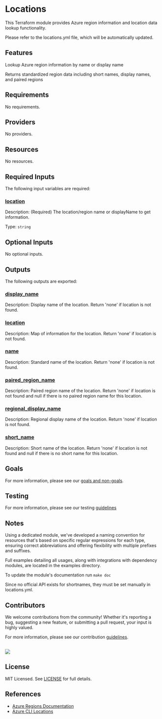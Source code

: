 # Locations

This Terraform module provides Azure region information and location data lookup functionality.

Please refer to the locations.yml file, which will be automatically updated.

## Features

Lookup Azure region information by name or display name

Returns standardized region data including short names, display names, and paired regions

<!-- BEGIN_TF_DOCS -->
## Requirements

No requirements.

## Providers

No providers.

## Resources

No resources.

## Required Inputs

The following input variables are required:

### <a name="input_location"></a> [location](#input\_location)

Description: (Required) The location/region name or displayName to get information.

Type: `string`

## Optional Inputs

No optional inputs.

## Outputs

The following outputs are exported:

### <a name="output_display_name"></a> [display\_name](#output\_display\_name)

Description: Display name of the location. Return 'none' if location is not found.

### <a name="output_location"></a> [location](#output\_location)

Description: Map of information for the location. Return 'none' if location is not found.

### <a name="output_name"></a> [name](#output\_name)

Description: Standard name of the location. Return 'none' if location is not found.

### <a name="output_paired_region_name"></a> [paired\_region\_name](#output\_paired\_region\_name)

Description: Paired region name of the location. Return 'none' if location is not found and null if there is no paired region name for this location.

### <a name="output_regional_display_name"></a> [regional\_display\_name](#output\_regional\_display\_name)

Description: Regional display name of the location. Return 'none' if location is not found.

### <a name="output_short_name"></a> [short\_name](#output\_short\_name)

Description: Short name of the location. Return 'none' if location is not found and null if there is no short name for this location.
<!-- END_TF_DOCS -->

## Goals

For more information, please see our [goals and non-goals](./GOALS.md).

## Testing

For more information, please see our testing [guidelines](./TESTING.md)

## Notes

Using a dedicated module, we've developed a naming convention for resources that's based on specific regular expressions for each type, ensuring correct abbreviations and offering flexibility with multiple prefixes and suffixes.

Full examples detailing all usages, along with integrations with dependency modules, are located in the examples directory.

To update the module's documentation run `make doc`

Since no official API exists for shortnames, they must be set manually in locations.yml.

## Contributors

We welcome contributions from the community! Whether it's reporting a bug, suggesting a new feature, or submitting a pull request, your input is highly valued.

For more information, please see our contribution [guidelines](./CONTRIBUTING.md). <br><br>

<a href="https://github.com/cloudnationhq/terraform-azure-locations/graphs/contributors">
  <img src="https://contrib.rocks/image?repo=cloudnationhq/terraform-azure-locations" />
</a>

## License

MIT Licensed. See [LICENSE](./LICENSE) for full details.

## References

- [Azure Regions Documentation](https://docs.microsoft.com/en-us/azure/availability-zones/az-overview)
- [Azure CLI Locations](https://docs.microsoft.com/en-us/cli/azure/account?view=azure-cli-latest#az-account-list-locations)

